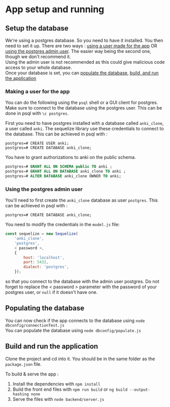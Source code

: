 # App setup and running
## Setup the database
We're using a postgres database. So you need to have it installed.
You then need to set it up. There are two ways : [using a user made for the app](#making-a-user-for-the-app) 
OR [using the postgres admin user](#using-the-postgres-admin-user). The easier way being the second one, though we don't recommend it.   
Using the admin user is not recommended as this could give malicious code access to your whole database.  
Once your database is set, you can [populate the database](#populating-the-database), [build, and run the application](#build-and-run-the-application)

### Making a user for the app
You can do the following using the ```psql``` shell or a GUI client for postgres. 
Make sure to connect to the database using the postgres user. This can be done in psql with ```\c postgres```.  

First you need to have postgres installed with a database called ```anki_clone```,
a user called ```anki```. The sequelize library use these credentials to connect to the database.
This can be achieved in psql with :
```
postgres=# CREATE USER anki;
postgres=# CREATE DATABASE anki_clone;
```
You have to grant authorizations to anki on the public schema.
```sql
postgres=# GRANT ALL ON SCHEMA public TO anki ;
postgres=# GRANT ALL ON DATABASE anki_clone TO anki ;
postgres=# ALTER DATABASE anki_clone OWNER TO anki;
```

### Using the postgres admin user
You'll need to first create the ```anki_clone``` database as user ```postgres```.
This can be achieved in psql with :
```
postgres=# CREATE DATABASE anki_clone;
```
You need to modify the credentials in the ```model.js``` file:
```js
const sequelize = new Sequelize(
    'anki_clone',
    'postgres',
    < password >,
    {
        host: 'localhost',
        port: 5432,
        dialect: 'postgres',
    });
```
so that you connect to the database with the admin user postgres. 
Do not forget to replace the < password > parameter with the password of your postgres user,
or ```null``` if it doesn't have one.

## Populating the database
You can now check if the app connects to the database using ```node dbconfig/connectionTest.js```  
You can populate the database using ```node dbconfig/populate.js```

## Build and run the application
Clone the project and cd into it. You should be in the same folder as the ```package.json``` file.

To build & serve the app :
1. Install the dependencies with ```npm install```
2. Build the front end files with ```npm run build``` or ```ng build --output-hashing none```
3. Serve the files with ```node backend/server.js```